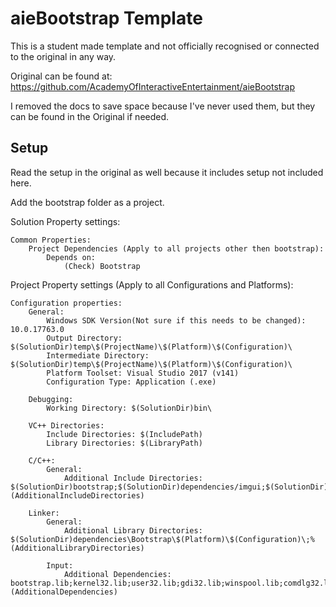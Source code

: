 # aieBootstrap Template

This is a student made template and not officially recognised or connected to the original in any way.

Original can be found at: https://github.com/AcademyOfInteractiveEntertainment/aieBootstrap

I removed the docs to save space because I've never used them, but they can be found in the Original if needed.

## Setup

Read the setup in the original as well because it includes setup not included here.

Add the bootstrap folder as a project.

Solution Property settings:
```
Common Properties:
	Project Dependencies (Apply to all projects other then bootstrap):
		Depends on:
			(Check) Bootstrap
```

Project Property settings (Apply to all Configurations and Platforms):
```
Configuration properties:
	General:
		Windows SDK Version(Not sure if this needs to be changed): 10.0.17763.0
		Output Directory: $(SolutionDir)temp\$(ProjectName)\$(Platform)\$(Configuration)\
		Intermediate Directory: $(SolutionDir)temp\$(ProjectName)\$(Platform)\$(Configuration)\
		Platform Toolset: Visual Studio 2017 (v141)
		Configuration Type: Application (.exe)
		
	Debugging:
		Working Directory: $(SolutionDir)bin\
	
	VC++ Directories:
		Include Directories: $(IncludePath)
		Library Directories: $(LibraryPath)
	
	C/C++:
		General:
			Additional Include Directories: $(SolutionDir)bootstrap;$(SolutionDir)dependencies/imgui;$(SolutionDir)dependencies/glm;%(AdditionalIncludeDirectories)
			
	Linker:
		General:
			Additional Library Directories: $(SolutionDir)dependencies\Bootstrap\$(Platform)\$(Configuration)\;%(AdditionalLibraryDirectories)
			
		Input:
			Additional Dependencies: bootstrap.lib;kernel32.lib;user32.lib;gdi32.lib;winspool.lib;comdlg32.lib;advapi32.lib;shell32.lib;ole32.lib;oleaut32.lib;uuid.lib;odbc32.lib;odbccp32.lib;%(AdditionalDependencies)
```
